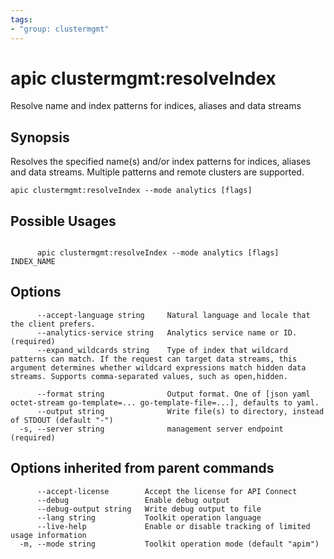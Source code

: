 ```yaml
---
tags:
- "group: clustermgmt"
---
```

# apic clustermgmt:resolveIndex

Resolve name and index patterns for indices, aliases and data streams

## Synopsis

Resolves the specified name(s) and/or index patterns for indices, aliases and data streams. Multiple patterns and remote clusters are supported.

```
apic clustermgmt:resolveIndex --mode analytics [flags]
```

## Possible Usages

```

      apic clustermgmt:resolveIndex --mode analytics [flags] INDEX_NAME

```

## Options

```
      --accept-language string     Natural language and locale that the client prefers.
      --analytics-service string   Analytics service name or ID. (required)
      --expand_wildcards string    Type of index that wildcard patterns can match. If the request can target data streams, this argument determines whether wildcard expressions match hidden data streams. Supports comma-separated values, such as open,hidden.

      --format string              Output format. One of [json yaml octet-stream go-template=... go-template-file=...], defaults to yaml.
      --output string              Write file(s) to directory, instead of STDOUT (default "-")
  -s, --server string              management server endpoint (required)
```

## Options inherited from parent commands

```
      --accept-license        Accept the license for API Connect
      --debug                 Enable debug output
      --debug-output string   Write debug output to file
      --lang string           Toolkit operation language
      --live-help             Enable or disable tracking of limited usage information
  -m, --mode string           Toolkit operation mode (default "apim")
```
